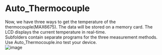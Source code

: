 # Auto_Thermocouple
 Now, we have three ways to get the temperature of the thermocouple(MAX6675). The data will be stored on a memory card. The LCD displays the current temperature in real-time.   
 Subfolders contain separate programs for the three measurement methods.   
 Use Auto_Thermocouple.ino test your device.  
![image](https://github.com/kipa200/Auto_Thermocouple/blob/master/Image/DSC00439.png)
